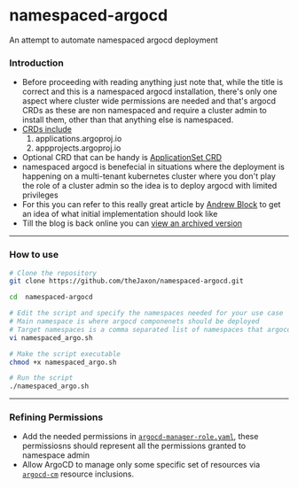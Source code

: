 # namespaced-argocd
An attempt to automate namespaced argocd deployment

### Introduction
- Before proceeding with reading anything just note that, while the title is correct and this is a namespaced argocd installation, there's only one aspect where cluster wide permissions are needed and that's argocd CRDs as these are non namespaced and require a cluster admin to install them, other than that anything else is namespaced.
- [CRDs include](https://github.com/argoproj/argo-cd/tree/master/manifests/crds)
  1. applications.argoproj.io
  2. appprojects.argoproj.io
- Optional CRD that can be handy is [ApplicationSet CRD](https://github.com/argoproj/argo-cd/blob/master/manifests/crds/applicationset-crd.yaml)
- namespaced argocd is benefecial in situations where the deployment is happening on a multi-tenant kubernetes cluster where you don't play the role of a cluster admin so the idea is to deploy argocd with limited privileges
- For this you can refer to this really great article by [Andrew Block](https://blog.andyserver.com/2020/12/argocd-namespace-isolation/) to get an idea of what initial implementation should look like
- Till the blog is back online you can [view an archived version](https://web.archive.org/web/20201221142008/https://blog.andyserver.com/2020/12/argocd-namespace-isolation/) 
---

### How to use 

```bash
# Clone the repository 
git clone https://github.com/theJaxon/namespaced-argocd.git

cd  namespaced-argocd

# Edit the script and specify the namespaces needed for your use case 
# Main namespace is where argocd componenets should be deployed
# Target namespaces is a comma separated list of namespaces that argocd will be managing
vi namespaced_argo.sh

# Make the script executable 
chmod +x namespaced_argo.sh

# Run the script 
./namespaced_argo.sh
```

---

### Refining Permissions 
- Add the needed permissions in [`argocd-manager-role.yaml`](https://github.com/theJaxon/namespaced-argocd/blob/main/argocd-manager-role.yaml), these permissiosns should represent all the permissions granted to namespace admin 
- Allow ArgoCD to manage only some specific set of resources via [`argocd-cm`](https://github.com/theJaxon/namespaced-argocd/blob/main/argocd-cm.yaml) resource inclusions.